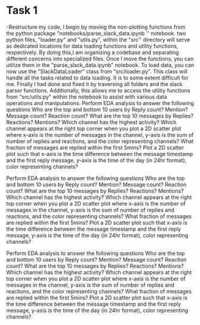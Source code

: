 # Task 1
-Restructure my code, I begin by moving the non-plotting functions from the python package "notebooks/parse_slack_data.ipynb '' notebook. two python files, "loader.py" and "utils.py", within the
"src'' directory will serve as dedicated locations for data loading functions and utility functions, respectively. By doing this,I am organizing a codebase and separating different concerns into specialized
files. Once I move the functions, you can utilize them in the "parse_slack_data.ipynb" notebook. To load data, you can now use the "SlackDataLoader" class from "src/loader.py". This class will handle all the
tasks related to data loading. It is to some extent difficult for me. Finally I had done and fixed it by traversing all folders and the slack parser functions. Additionally, this allows me to access the utility
functions from "src/utils.py" within the notebook to assist with various data operations and
manipulations.
Perform EDA analysis to answer the following questions
Who are the top and bottom 10  users by 
Reply count?
Mention?
Message count?
Reaction count?
What are the top 10 messages by 
Replies?
Reactions?
Mentions?
Which channel has the highest activity? 
Which channel appears at the right top corner when you plot a 2D scatter plot where x-axis is the number of messages in the channel, y-axis is the sum of number of replies and reactions, and the color representing channels?
What fraction of messages are replied within the first 5mins?
Plot a 2D scatter plot such that x-axis is the time difference between the message timestamp and the first reply message, y-axis is the time of the day (in 24hr format), color representing channels? 

Perform EDA analysis to answer the following questions
Who are the top and bottom 10  users by 
Reply count?
Mention?
Message count?
Reaction count?
What are the top 10 messages by 
Replies?
Reactions?
Mentions?
Which channel has the highest activity? 
Which channel appears at the right top corner when you plot a 2D scatter plot where x-axis is the number of messages in the channel, y-axis is the sum of number of replies and reactions, and the color representing channels?
What fraction of messages are replied within the first 5mins?
Plot a 2D scatter plot such that x-axis is the time difference between the message timestamp and the first reply message, y-axis is the time of the day (in 24hr format), color representing channels? 
 
Perform EDA analysis to answer the following questions
Who are the top and bottom 10  users by 
Reply count?
Mention?
Message count?
Reaction count?
What are the top 10 messages by 
Replies?
Reactions?
Mentions?
Which channel has the highest activity? 
Which channel appears at the right top corner when you plot a 2D scatter plot where x-axis is the number of messages in the channel, y-axis is the sum of number of replies and reactions, and the color representing channels?
What fraction of messages are replied within the first 5mins?
Plot a 2D scatter plot such that x-axis is the time difference between the message timestamp and the first reply message, y-axis is the time of the day (in 24hr format), color representing channels? 
